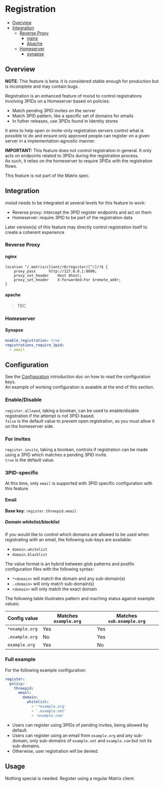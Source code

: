 # Registration
- [Overview](#overview)
- [Integration](#integration)
  - [Reverse Proxy](#reverse-proxy)
    - [nginx](#nginx)
    - [Apache](#apache)
  - [Homeserver](#homeserver)
    - [synapse](#synapse)

## Overview
**NOTE**: This feature is beta: it is considered stable enough for production but is incomplete and may contain bugs.

Registration is an enhanced feature of mxisd to control registrations involving 3PIDs on a Homeserver based on policies:
- Match pending 3PID invites on the server
- Match 3PID pattern, like a specific set of domains for emails
- In futher releases, use 3PIDs found in Identity stores

It aims to help open or invite-only registration servers control what is possible to do and ensure only approved people
can register on a given server in a implementation-agnostic manner.

**IMPORTANT:** This feature does not control registration in general. It only acts on endpoints related to 3PIDs during
the registration process.  
As such, it relies on the homeserver to require 3PIDs with the registration flows.

This feature is not part of the Matrix spec.

## Integration
mxisd needs to be integrated at several levels for this feature to work:
- Reverse proxy: intercept the 3PID register endpoints and act on them
- Homeserver: require 3PID to be part of the registration data

Later version(s) of this feature may directly control registration itself to create a coherent experience
### Reverse Proxy
#### nginx
```nginx
location ^/_matrix/client/r0/register/[^/]/?$ {
	proxy_pass		http://127.0.0.1:8090;
	proxy_set_header	Host $host;
	proxy_set_header	X-Forwarded-For $remote_addr;
}
```

#### apache
> TBC

### Homeserver
#### Synapse
```yaml
enable_registration: true
registrations_require_3pid:
  - email
```

## Configuration
See the [Configuration](../configuration.md) introduction doc on how to read the configuration keys.  
An example of working configuration is avaiable at the end of this section.
### Enable/Disable
`register.allowed`, taking a boolean, can be used to enable/disable registration if the attempt is not 3PID-based.  
`false` is the default value to prevent open registration, as you must allow it on the homeserver side.

### For invites
`register.invite`, taking a boolean, controls if registration can be made using a 3PID which matches a pending 3PID invite.  
`true` is the default value.

### 3PID-specific
At this time, only `email` is supported with 3PID specific configuration with this feature.

#### Email
**Base key**: `register.threepid.email`

##### Domain whitelist/blacklist
If you would like to control which domains are allowed to be used when registrating with an email, the following sub-keys
are available:
- `domain.whitelist`
- `domain.blacklist`

The value format is an hybrid between glob patterns and postfix configuration files with the following syntax:
- `*<domain>` will match the domain and any sub-domain(s)
- `.<domain>` will only match sub-domain(s)
- `<domain>` will only match the exact domain

The following table illustrates pattern and maching status against example values:

| Config value   | Matches `example.org` | Matches `sub.example.org` |
|--------------- |-----------------------|---------------------------|
| `*example.org` | Yes                   | Yes                       |
| `.example.org` | No                    | Yes                       |
| `example.org`  | Yes                   | No                        |

### Full example
For the following example configuration:
```yaml
register:
  policy:
    threepid:
      email:
        domain:
          whitelist:
            - '*example.org'
            - '.example.net'
            - 'example.com'
```
- Users can register using 3PIDs of pending invites, being allowed by default.
- Users can register using an email from `example.org` and any sub-domain, only sub-domains of `example.net` and `example.com` but not its sub-domains.
- Otherwise, user registration will be denied.

## Usage
Nothing special is needed. Register using a regular Matrix client.
